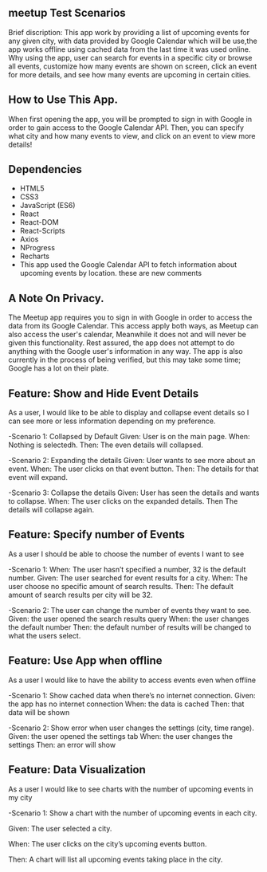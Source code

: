 ## meetup Test Scenarios
Brief discription: This app work by providing a list of upcoming events for any given city, with data provided by Google Calendar which will be use,the app works offline using cached data from the last time it was used online. Why using the app, user can search for events in a specific city or browse all events, customize how many events are shown on screen, click an event for more details, and see how many events are upcoming in certain cities.

## How to Use This App.
When first opening the app, you will be prompted to sign in with Google in order to gain access to the Google Calendar API. Then, you can specify what city and how many events to view, and click on an event to view more details!

## Dependencies

- HTML5
- CSS3
- JavaScript (ES6)
- React
- React-DOM
- React-Scripts
- Axios
- NProgress
- Recharts
- This app used the Google Calendar API to fetch information about upcoming events by location. these are new comments 

## A Note On Privacy.
The Meetup app requires you to sign in with Google in order to access the data from its Google Calendar. This access apply both ways, as Meetup can also access the user's calendar, Meanwhile it does not and will never be given this functionality. Rest assured, the app does not attempt to do anything with the Google user's information in any way. The app is also currently in the process of being verified, but this may take some time; Google has a lot on their plate.

## Feature: Show and Hide Event Details
As a user, I would like to be able to display and collapse event details so I can see more or less information depending on my preference.

-Scenario 1: 
Collapsed by Default
Given: User is on the main page.
When: Nothing is selectedh.
Then: The even details will collapsed.

-Scenario 2: 
Expanding the details
Given: User wants to see more about an event.
When: The user clicks on that event button.
Then: The details for that event will expand.

-Scenario 3: 
Collapse the details
Given: User has seen the details and wants to collapse.
When: The user clicks on the expanded details.
Then The details will collapse again.

## Feature: Specify number of Events
As a user I should be able to choose the number of events I want to see

-Scenario 1: 
When: The user hasn’t specified a number, 32 is the default number. 
Given: The user searched for event results for a city.
When: The user choose no specific amount of search results.
Then: The default amount of search results per city will be 32.

-Scenario 2: 
The user can change the number of events they want to see. 
Given: the user opened the search results query 
When: the user changes the default number 
Then: the default number of results will be changed to what the users select.

## Feature: Use App when offline
As a user I would like to have the ability to access events even when offline

-Scenario 1: 
Show cached data when there’s no internet connection. 
Given: the app has no internet connection
When: the data is cached
Then: that data will be shown

-Scenario 2: 
Show error when user changes the settings (city, time range). 
Given: the user opened the settings tab
When: the user changes the settings
Then: an error will show

## Feature: Data Visualization
As a user I would like to see charts with the number of upcoming events in my city

-Scenario 1:
Show a chart with the number of upcoming events in each city.

Given: The user selected a city.

When: The user clicks on the city’s upcoming events button.

Then: A chart will list all upcoming events taking place in the city.
